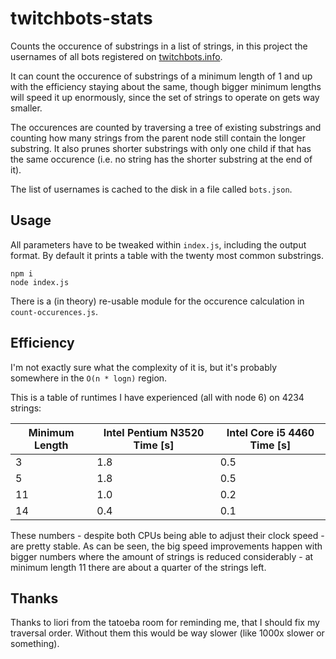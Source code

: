 # twitchbots-stats
Counts the occurence of substrings in a list of strings, in this project the
usernames of all bots registered on [twitchbots.info](https://twitchbots.info).

It can count the occurence of substrings of a minimum length of 1 and up with
the efficiency staying about the same, though bigger minimum lengths will speed
it up enormously, since the set of strings to operate on gets way smaller.

The occurences are counted by traversing a tree of existing substrings and
counting how many strings from the parent node still contain the longer
substring. It also prunes shorter substrings with only one child if that has the
same occurence (i.e. no string has the shorter substring at the end of it).

The list of usernames is cached to the disk in a file called `bots.json`.

## Usage
All parameters have to be tweaked within `index.js`, including the output
format. By default it prints a table with the twenty most common substrings.

```shell
npm i
node index.js
```

There is a (in theory) re-usable module for the occurence calculation in `count-occurences.js`.

## Efficiency
I'm not exactly sure what the complexity of it is, but it's probably somewhere
in the `O(n * logn)` region.

This is a table of runtimes I have experienced (all with node 6) on 4234 strings:

Minimum Length | Intel Pentium N3520 Time [s] | Intel Core i5 4460 Time [s]
---------------|------------------------------|----------------------------
3              | 1.8                          | 0.5
5              | 1.8                          | 0.5
11             | 1.0                          | 0.2
14             | 0.4                          | 0.1

These numbers - despite both CPUs being able to adjust their clock speed - are
pretty stable. As can be seen, the big speed improvements happen with bigger
numbers where the amount of strings is reduced considerably - at minimum length
11 there are about a quarter of the strings left.

## Thanks
Thanks to liori from the tatoeba room for reminding me, that I should fix my
traversal order. Without them this would be way slower (like 1000x slower or
something).
